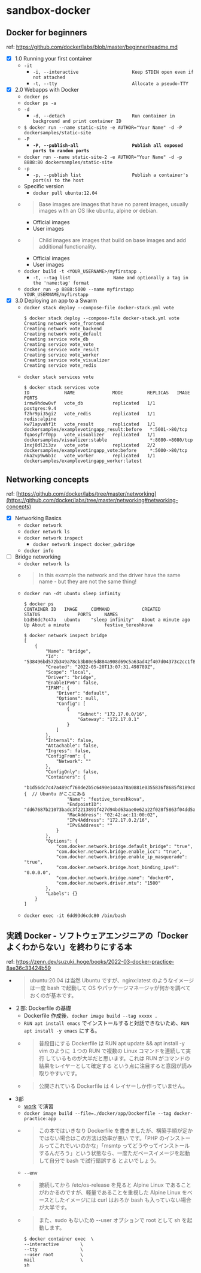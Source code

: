 # sandbox-docker

## Docker for beginners

ref: https://github.com/docker/labs/blob/master/beginner/readme.md

- [x] 1.0 Running your first container
  - `-it`
    - `-i, --interactive                    Keep STDIN open even if not attached`
    - `-t, --tty                            Allocate a pseudo-TTY`
- [x] 2.0 Webapps with Docker
    - `docker ps`
    - `docker ps -a` 
    - `-d`
      - `-d, --detach                         Run container in background and print container ID`  
    - `$ docker run --name static-site -e AUTHOR="Your Name" -d -P dockersamples/static-site` 
    - `-P`
      - **`-P, --publish-all                    Publish all exposed ports to random ports`**
    - `docker run --name static-site-2 -e AUTHOR="Your Name" -d -p 8888:80 dockersamples/static-site`
    - `-p`
      - `-p, --publish list                   Publish a container's port(s) to the host`  
    - Specific version
      - `docker pull ubuntu:12.04`
    - > Base images are images that have no parent images, usually images with an OS like ubuntu, alpine or debian.
      - Official images
      - User images 
    - > Child images are images that build on base images and add additional functionality. 
      - Official images
      - User images 
    - `docker build -t <YOUR_USERNAME>/myfirstapp .`
      - `-t, --tag list                Name and optionally a tag in the 'name:tag' format`
    - `docker run -p 8888:5000 --name myfirstapp YOUR_USERNAME/myfirstapp` 
- [x] 3.0 Deploying an app to a Swarm 
  - `docker stack deploy --compose-file docker-stack.yml vote`
    ```
    $ docker stack deploy --compose-file docker-stack.yml vote
    Creating network vote_frontend
    Creating network vote_backend
    Creating network vote_default
    Creating service vote_db
    Creating service vote_vote
    Creating service vote_result
    Creating service vote_worker
    Creating service vote_visualizer
    Creating service vote_redis
    ```
  - `docker stack services vote`
    ```
    $ docker stack services vote
    ID             NAME              MODE         REPLICAS   IMAGE                                          PORTS
    irmw9hdow0vf   vote_db           replicated   1/1        postgres:9.4                                   
    f2hr9pi35gi2   vote_redis        replicated   1/1        redis:alpine                                   
    kw71apvahf1t   vote_result       replicated   1/1        dockersamples/examplevotingapp_result:before   *:5001->80/tcp
    fqaosyfrf0pp   vote_visualizer   replicated   1/1        dockersamples/visualizer:stable                *:8080->8080/tcp
    1nxj0dl2i3zv   vote_vote         replicated   2/2        dockersamples/examplevotingapp_vote:before     *:5000->80/tcp
    nka2vp9w6b1c   vote_worker       replicated   1/1        dockersamples/examplevotingapp_worker:latest   
    ```

## Networking concepts

ref: [https://github.com/docker/labs/tree/master/networking](https://github.com/docker/labs/tree/master/networking#networking-concepts)

- [x] Networking Basics
  - `docker network`
  - `docker network ls`
  - `docker network inspect`
    - `docker network inspect docker_gwbridge`     
  - `docker info`
- [ ] Bridge networking
  - `docker network ls`    
  -  > In this example the network and the driver have the same name - but they are not the same thing!
  - `docker run -dt ubuntu sleep infinity`
    ```
    $ docker ps
    CONTAINER ID   IMAGE     COMMAND            CREATED              STATUS              PORTS     NAMES
    b1d56dc7c47a   ubuntu    "sleep infinity"   About a minute ago   Up About a minute             festive_tereshkova
    
    $ docker network inspect bridge
    [
        {
            "Name": "bridge",
            "Id": "538496bd572b349a78cb3b80e5d884a908d69c5a63ad42f407d04373c2cc1f88",
            "Created": "2022-05-20T13:07:31.498789Z",
            "Scope": "local",
            "Driver": "bridge",
            "EnableIPv6": false,
            "IPAM": {
                "Driver": "default",
                "Options": null,
                "Config": [
                    {
                        "Subnet": "172.17.0.0/16",
                        "Gateway": "172.17.0.1"
                    }
                ]
            },
            "Internal": false,
            "Attachable": false,
            "Ingress": false,
            "ConfigFrom": {
                "Network": ""
            },
            "ConfigOnly": false,
            "Containers": {
                "b1d56dc7c47a489cf768de2b5c6490e144aa78a0881e0355836f8685f8189cd3": {  // Ubuntu がここにある
                    "Name": "festive_tereshkova",
                    "EndpointID": "dd67687b21073badc3f2213891f427d94bd63aae0e62a22f028f5863f04dd5ad",
                    "MacAddress": "02:42:ac:11:00:02",
                    "IPv4Address": "172.17.0.2/16",
                    "IPv6Address": ""
                }
            },
            "Options": {
                "com.docker.network.bridge.default_bridge": "true",
                "com.docker.network.bridge.enable_icc": "true",
                "com.docker.network.bridge.enable_ip_masquerade": "true",
                "com.docker.network.bridge.host_binding_ipv4": "0.0.0.0",
                "com.docker.network.bridge.name": "docker0",
                "com.docker.network.driver.mtu": "1500"
            },
            "Labels": {}
        }
    ]
    ```
  - `docker exec -it 6dd93d6cdc80 /bin/bash` 

## 実践 Docker - ソフトウェアエンジニアの「Docker よくわからない」を終わりにする本

ref: https://zenn.dev/suzuki_hoge/books/2022-03-docker-practice-8ae36c33424b59

- > ubuntu:20.04 は当然 Ubuntu ですが、nginx:latest のようなイメージは一度 bash で起動して OS やパッケージマネージャが何かを調べておくのが基本です。
- ２部: Dockerfile の基礎
  - Dockerfile 作成後、`docker image build --tag xxxxx .`  
  - `RUN apt install emacs` でインストールすると対話できないため、`RUN apt install -y emacs` にする。
  - > 普段目にする Dockerfile は RUN apt update && apt install -y vim のように １つの RUN で複数の Linux コマンドを連続して実行 しているものが大半だと思います。これは RUN がコマンドの結果をレイヤーとして確定する という点に注目すると意図が読み取りやすいです。
  - > 公開されている Dockerfile は 4 レイヤーしか作っていません。
- 3部
  - [work](./work) で演習
  - `docker image build --file=./docker/app/Dockerfile --tag docker-practice:app .`
  - > この本ではいきなり Dockerfile を書きましたが、構築手順が定かではない場合はこの方法は効率が悪い です。「PHP のインストールってこれでいいのかな」「msmtp ってどうやってインストールするんだろう」という状態なら、一度ただベースイメージを起動して自分で bash で試行錯誤する とよいでしょう。
  - `--env`
  - > 接続してから /etc/os-release を見ると Alpine Linux であることがわかるのですが、軽量であることを重視した Alpine Linux をベースとしたイメージには curl はおろか bash も入っていない場合が大半です。
  - > また、sudo もないため --user オプションで root として sh を起動します。
    ```
    $ docker container exec  \
    --interactive        \
    --tty                \
    --user root          \
    mail                 \
    sh
    ```
